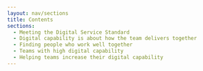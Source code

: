 ```yaml
---
layout: nav/sections
title: Contents
sections:
  - Meeting the Digital Service Standard
  - Digital capability is about how the team delivers together
  - Finding people who work well together
  - Teams with high digital capability
  - Helping teams increase their digital capability
---
```

